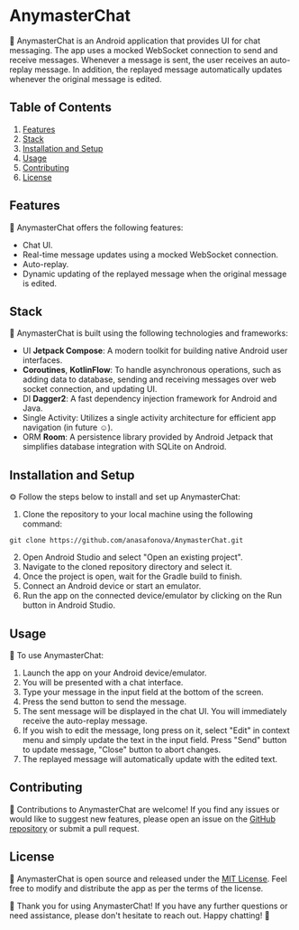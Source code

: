 # AnymasterChat

📱 AnymasterChat is an Android application that provides UI for chat messaging.
The app uses a mocked WebSocket connection to send and receive messages.
Whenever a message is sent, the user receives an auto-replay message.
In addition, the replayed message automatically updates whenever the original message is edited.

## Table of Contents

1. [Features](#features)
2. [Stack](#stack)
3. [Installation and Setup](#installation-and-setup)
4. [Usage](#usage)
5. [Contributing](#contributing)
6. [License](#license)

## Features

🚀 AnymasterChat offers the following features:

- Chat UI.
- Real-time message updates using a mocked WebSocket connection.
- Auto-replay.
- Dynamic updating of the replayed message when the original message is edited.

## Stack

🔧 AnymasterChat is built using the following technologies and frameworks:

- UI **Jetpack Compose**: A modern toolkit for building native Android user interfaces.
- **Coroutines**, **KotlinFlow**: To handle asynchronous operations, such as adding data to database, sending and receiving messages over web socket connection, and updating UI.
- DI **Dagger2**: A fast dependency injection framework for Android and Java.
- Single Activity: Utilizes a single activity architecture for efficient app navigation (in future ☺️).
- ORM **Room**: A persistence library provided by Android Jetpack that simplifies database integration with SQLite on Android.

## Installation and Setup

⚙️ Follow the steps below to install and set up AnymasterChat:

1. Clone the repository to your local machine using the following command:

```shell
git clone https://github.com/anasafonova/AnymasterChat.git
```

2. Open Android Studio and select "Open an existing project".
3. Navigate to the cloned repository directory and select it.
4. Once the project is open, wait for the Gradle build to finish.
5. Connect an Android device or start an emulator.
6. Run the app on the connected device/emulator by clicking on the Run button in Android Studio.

## Usage

🔨 To use AnymasterChat:

1. Launch the app on your Android device/emulator.
2. You will be presented with a chat interface.
3. Type your message in the input field at the bottom of the screen.
4. Press the send button to send the message.
5. The sent message will be displayed in the chat UI. You will immediately receive the auto-replay message.
6. If you wish to edit the message, long press on it, select "Edit" in context menu and simply update the text in the input field. Press "Send" button to update message, "Close" button to abort changes.
7. The replayed message will automatically update with the edited text.

## Contributing

🤝 Contributions to AnymasterChat are welcome! If you find any issues or would like to suggest new features, please open an issue on the [GitHub repository](https://github.com/anasafonova/AnymasterChat.git) or submit a pull request.

## License

📝 AnymasterChat is open source and released under the [MIT License](https://opensource.org/licenses/MIT). Feel free to modify and distribute the app as per the terms of the license.

🎉 Thank you for using AnymasterChat! If you have any further questions or need assistance, please don't hesitate to reach out. Happy chatting! 🎉
